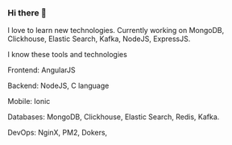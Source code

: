 ### Hi there 👋
I love to learn new technologies.
Currently working on MongoDB, Clickhouse, Elastic Search, Kafka, NodeJS, ExpressJS.

I know these tools and technologies

Frontend:
AngularJS

Backend:
NodeJS, C language

Mobile:
Ionic

Databases:
MongoDB, Clickhouse, Elastic Search, Redis, Kafka.

DevOps:
NginX, PM2, Dokers, 



